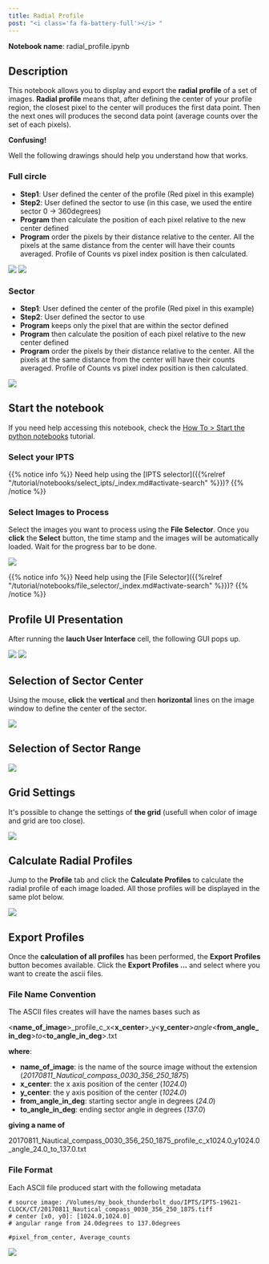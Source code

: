 ```yaml
---
title: Radial Profile
post: "<i class='fa fa-battery-full'></i> "
---
```


**Notebook name**: radial_profile.ipynb

## Description

This notebook allows you to display and export the **radial profile** of a set of images. **Radial profile** means
that, after defining the center of your profile region, the closest pixel to the center will produces the first
data point. Then the next ones will produces the second data point (average counts over the set of each pixels).

**Confusing!**

Well the following drawings should help you understand how that works.

### Full circle

* **Step1**: User defined the center of the profile (Red pixel in this example)
* **Step2**: User defined the sector to use (in this case, we used the entire sector 0 -> 360degrees)
* **Program** then calculate the position of each pixel relative to the new center defined
* **Program** order the pixels by their distance relative to the center. All the pixels at the same distance from the
center will have their counts averaged. Profile of Counts vs pixel index position is then calculated.
<img src='/tutorial/notebooks/radial_profile/images/radial_profile_schema1.png' />
<img src='/tutorial/notebooks/radial_profile/images/radial_profile_schema2.png' />

### Sector

* **Step1**: User defined the center of the profile (Red pixel in this example)
* **Step2**: User defined the sector to use
* **Program** keeps only the pixel that are within the sector defined
* **Program** then calculate the position of each pixel relative to the new center defined
* **Program** order the pixels by their distance relative to the center. All the pixels at the same distance from the
center will have their counts averaged. Profile of Counts vs pixel index position is then calculated.
<img src='/tutorial/notebooks/radial_profile/images/radial_profile_schema3.png' />

## Start the notebook

If you need help accessing this notebook, check the [How To > Start the python
notebooks](/en/tutorial/how_to_start_notebooks) tutorial.

### Select your IPTS

{{% notice info %}}
Need help using the [IPTS selector]({{%relref "/tutorial/notebooks/select_ipts/_index.md#activate-search" %}})?
{{% /notice %}}

### Select Images to Process

Select the images you want to process using the **File Selector**. Once you **click** the **Select** button, the time
stamp and the images will be automatically loaded. Wait for the progress bar to be done.

<img src='/tutorial/notebooks/calibrated_transmission/images/select_files.gif' />

{{% notice info %}}
Need help using the [File Selector]({{%relref "/tutorial/notebooks/file_selector/_index.md#activate-search" %}})?
{{% /notice %}}

## Profile UI Presentation

After running the **lauch User Interface** cell, the following GUI pops up.

<img src='/tutorial/notebooks/radial_profile/images/ui_presentation_1.png' />
<img src='/tutorial/notebooks/radial_profile/images/ui_presentation_2.png' />

## Selection of Sector Center

Using the mouse, **click** the **vertical** and then **horizontal** lines on the image window to define the
center of the sector.

<img src='/tutorial/notebooks/radial_profile/images/sector_center.gif' />

## Selection of Sector Range

<img src='/tutorial/notebooks/radial_profile/images/sector_range.gif' />

## Grid Settings

It's possible to change the settings of **the grid** (usefull when color of image and grid are too close).

<img src='/tutorial/notebooks/radial_profile/images/grid_settings.gif' />

## Calculate Radial Profiles

Jump to the **Profile** tab and click the **Calculate Profiles** to calculate the radial profile of each image loaded.
All those profiles will be displayed in the same plot below.

<img src='/tutorial/notebooks/radial_profile/images/calculate_profiles.gif' />

## Export Profiles

Once the **calculation of all profiles** has been performed, the **Export Profiles** button becomes available. Click
the **Export Profiles ...** and select where you want to create the ascii files.

### File Name Convention

The ASCII files creates will have the names bases such as

\<**name_of_image**>_profile_c_x\<**x_center**>_y<**y_center**>_angle_\<**from_angle_in_deg**>_to_\<**to_angle_in_deg**>.txt

__where__:

 * **name_of_image**: is the name of the source image without the extension (*20170811_Nautical_compass_0030_356_250_1875*)
 * **x_center**: the x axis position of the center (*1024.0*)
 * **y_center**: the y axis position of the center (*1024.0*)
 * **from_angle_in_deg**: starting sector angle in degrees (*24.0*)
 * **to_angle_in_deg**: ending sector angle in degrees (*137.0*)

**giving a name of**

20170811_Nautical_compass_0030_356_250_1875_profile_c_x1024.0_y1024.0_angle_24.0_to_137.0.txt

### File Format

Each ASCII file produced start with the following metadata

```
# source image: /Volumes/my_book_thunderbolt_duo/IPTS/IPTS-19621-CLOCK/CT/20170811_Nautical_compass_0030_356_250_1875.tiff
# center [x0, y0]: [1024.0,1024.0]
# angular range from 24.0degrees to 137.0degrees

#pixel_from_center, Average_counts
```

<img src='/tutorial/notebooks/radial_profile/images/profiles_ascii_files.png' />


